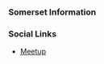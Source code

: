 ### Somerset Information

### Social Links
* [Meetup](https://www.meetup.com/OWASP-Somerset-Chapter/)


